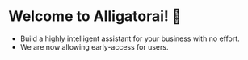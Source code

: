
# Welcome to Alligatorai! 👋
- Build a highly intelligent assistant for your business with no effort.
- We are now allowing early-access for users.

